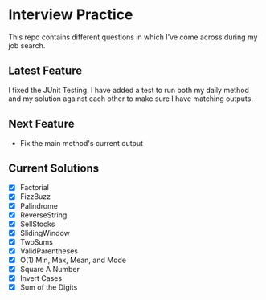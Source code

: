# Interview Practice
This repo contains different questions in which I've come across
during my job search. 

## Latest Feature
I fixed the JUnit Testing. I have added a test to run both my daily method
and my solution against each other to make sure I have matching outputs.

## Next Feature
- Fix the main method's current output

## Current Solutions
- [x] Factorial
- [x] FizzBuzz
- [x] Palindrome
- [x] ReverseString
- [x] SellStocks
- [x] SlidingWindow
- [x] TwoSums
- [x] ValidParentheses
- [x] O(1) Min, Max, Mean, and Mode
- [x] Square A Number
- [x] Invert Cases
- [x] Sum of the Digits
